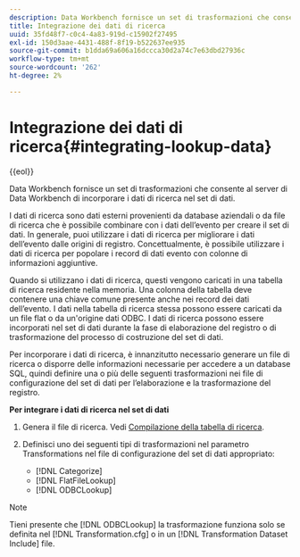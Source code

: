 ```yaml
---
description: Data Workbench fornisce un set di trasformazioni che consente al server di Data Workbench di incorporare i dati di ricerca nel set di dati.
title: Integrazione dei dati di ricerca
uuid: 35fd48f7-c0c4-4a83-919d-c15902f27495
exl-id: 150d3aae-4431-488f-8f19-b522637ee935
source-git-commit: b1dda69a606a16dccca30d2a74c7e63dbd27936c
workflow-type: tm+mt
source-wordcount: '262'
ht-degree: 2%

---
```


# Integrazione dei dati di ricerca{#integrating-lookup-data}

{{eol}}

Data Workbench fornisce un set di trasformazioni che consente al server di Data Workbench di incorporare i dati di ricerca nel set di dati.

I dati di ricerca sono dati esterni provenienti da database aziendali o da file di ricerca che è possibile combinare con i dati dell’evento per creare il set di dati. In generale, puoi utilizzare i dati di ricerca per migliorare i dati dell’evento dalle origini di registro. Concettualmente, è possibile utilizzare i dati di ricerca per popolare i record di dati evento con colonne di informazioni aggiuntive.

Quando si utilizzano i dati di ricerca, questi vengono caricati in una tabella di ricerca residente nella memoria. Una colonna della tabella deve contenere una chiave comune presente anche nei record dei dati dell’evento. I dati nella tabella di ricerca stessa possono essere caricati da un file flat o da un&#39;origine dati ODBC. I dati di ricerca possono essere incorporati nel set di dati durante la fase di elaborazione del registro o di trasformazione del processo di costruzione del set di dati.

Per incorporare i dati di ricerca, è innanzitutto necessario generare un file di ricerca o disporre delle informazioni necessarie per accedere a un database SQL, quindi definire una o più delle seguenti trasformazioni nei file di configurazione del set di dati per l’elaborazione e la trasformazione del registro.

**Per integrare i dati di ricerca nel set di dati**

1. Genera il file di ricerca. Vedi [Compilazione della tabella di ricerca](../../../../home/c-dataset-const-proc/c-data-trans/c-int-lookup-data/c-pop-lookup-table.md#concept-dd761338731a40e0997c33dfdabdcdf8).
1. Definisci uno dei seguenti tipi di trasformazioni nel parametro Transformations nel file di configurazione del set di dati appropriato:

   * [!DNL Categorize]
   * [!DNL FlatFileLookup]
   * [!DNL ODBCLookup]

>[!NOTE]
>
>Tieni presente che [!DNL ODBCLookup] la trasformazione funziona solo se definita nel [!DNL Transformation.cfg] o in un [!DNL Transformation Dataset Include] file.

